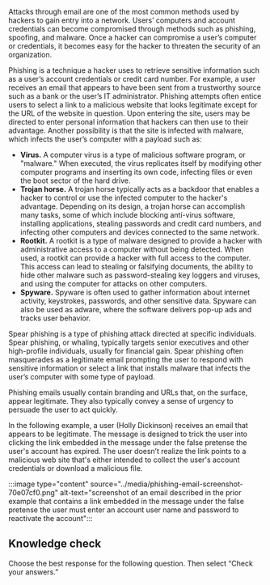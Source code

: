 Attacks through email are one of the most common methods used by hackers to gain entry into a network. Users’ computers and account credentials can become compromised through methods such as phishing, spoofing, and malware. Once a hacker can compromise a user’s computer or credentials, it becomes easy for the hacker to threaten the security of an organization.

Phishing is a technique a hacker uses to retrieve sensitive information such as a user’s account credentials or credit card number. For example, a user receives an email that appears to have been sent from a trustworthy source such as a bank or the user’s IT administrator. Phishing attempts often entice users to select a link to a malicious website that looks legitimate except for the URL of the website in question. Upon entering the site, users may be directed to enter personal information that hackers can then use to their advantage. Another possibility is that the site is infected with malware, which infects the user’s computer with a payload such as:

 *  **Virus.** A computer virus is a type of malicious software program, or "malware." When executed, the virus replicates itself by modifying other computer programs and inserting its own code, infecting files or even the boot sector of the hard drive.
 *  **Trojan horse.** A trojan horse typically acts as a backdoor that enables a hacker to control or use the infected computer to the hacker's advantage. Depending on its design, a trojan horse can accomplish many tasks, some of which include blocking anti-virus software, installing applications, stealing passwords and credit card numbers, and infecting other computers and devices connected to the same network.
 *  **Rootkit.** A rootkit is a type of malware designed to provide a hacker with administrative access to a computer without being detected. When used, a rootkit can provide a hacker with full access to the computer. This access can lead to stealing or falsifying documents, the ability to hide other malware such as password-stealing key loggers and viruses, and using the computer for attacks on other computers.
 *  **Spyware.** Spyware is often used to gather information about internet activity, keystrokes, passwords, and other sensitive data. Spyware can also be used as adware, where the software delivers pop-up ads and tracks user behavior.

Spear phishing is a type of phishing attack directed at specific individuals. Spear phishing, or whaling, typically targets senior executives and other high-profile individuals, usually for financial gain. Spear phishing often masquerades as a legitimate email prompting the user to respond with sensitive information or select a link that installs malware that infects the user’s computer with some type of payload.

Phishing emails usually contain branding and URLs that, on the surface, appear legitimate. They also typically convey a sense of urgency to persuade the user to act quickly.

In the following example, a user (Holly Dickinson) receives an email that appears to be legitimate. The message is designed to trick the user into clicking the link embedded in the message under the false pretense the user's account has expired. The user doesn’t realize the link points to a malicious web site that's either intended to collect the user's account credentials or download a malicious file.

:::image type="content" source="../media/phishing-email-screenshot-70e07cf0.png" alt-text="screenshot of an email described in the prior example that contains a link embedded in the message under the false pretense the user must enter an account user name and password to reactivate the account":::


## Knowledge check

Choose the best response for the following question. Then select “Check your answers.”
